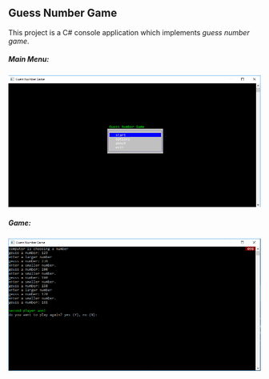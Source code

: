 ## Guess Number Game
This project is a C# console application which implements _guess number game_.

##### Main Menu:
![Image of Yaktocat](docs/1.png)

##### Game:
![Image of Yaktocat](docs/2.png)
